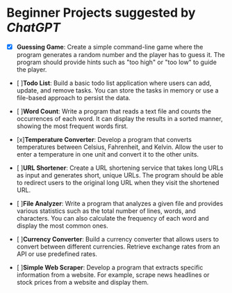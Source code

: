 # Beginner Projects suggested by _ChatGPT_

- [x] **Guessing Game**: Create a simple command-line game where the program generates a random number and the player has to guess it. The program should provide hints such as "too high" or "too low" to guide the player.

- [ ]**Todo List**: Build a basic todo list application where users can add, update, and remove tasks. You can store the tasks in memory or use a file-based approach to persist the data.

- [ ]**Word Count**: Write a program that reads a text file and counts the occurrences of each word. It can display the results in a sorted manner, showing the most frequent words first.

- [x]**Temperature Converter**: Develop a program that converts temperatures between Celsius, Fahrenheit, and Kelvin. Allow the user to enter a temperature in one unit and convert it to the other units.

- [ ]**URL Shortener**: Create a URL shortening service that takes long URLs as input and generates short, unique URLs. The program should be able to redirect users to the original long URL when they visit the shortened URL.

- [ ]**File Analyzer**: Write a program that analyzes a given file and provides various statistics such as the total number of lines, words, and characters. You can also calculate the frequency of each word and display the most common ones.

- [ ]**Currency Converter**: Build a currency converter that allows users to convert between different currencies. Retrieve exchange rates from an API or use predefined rates.

- [ ]**Simple Web Scraper**: Develop a program that extracts specific information from a website. For example, scrape news headlines or stock prices from a website and display them.
